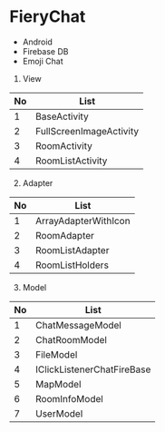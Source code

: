 # FieryChat

- Android
- Firebase DB
- Emoji Chat

1) View

  No | List
  --- | --- 
  1 | BaseActivity
  2 | FullScreenImageActivity
  3 | RoomActivity
  4 | RoomListActivity

2) Adapter

  No | List
  --- | --- 
  1 | ArrayAdapterWithIcon
  2 | RoomAdapter
  3 | RoomListAdapter
  4 | RoomListHolders
  
3) Model

  No | List
  --- | --- 
  1 | ChatMessageModel
  2 | ChatRoomModel
  3 | FileModel
  4 | IClickListenerChatFireBase
  5 | MapModel
  6 | RoomInfoModel
  7 | UserModel


 
 
